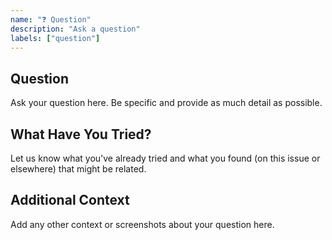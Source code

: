 ```yaml
---
name: "❓ Question"
description: "Ask a question"
labels: ["question"]
---
```


## Question
Ask your question here. Be specific and provide as much detail as possible.

## What Have You Tried?
Let us know what you've already tried and what you found (on this issue or elsewhere) that might be related.

## Additional Context
Add any other context or screenshots about your question here.
